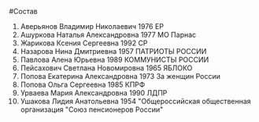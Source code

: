 #Состав
1. Аверьянов Владимир Николаевич 1976 ЕР
2. Ашуркова Наталья Александровна 1977 МО Парнас
3. Жарикова Ксения Сергеевна 1992 СР
4. Назарова Нина Дмитриевна 1957 ПАТРИОТЫ РОССИИ
5. Павлова Алена Юрьевна 1989 КОММУНИСТЫ РОССИИ
6. Пейсахович Светлана Новомировна 1965 ЯБЛОКО
7. Попова Екатерина Александровна 1973 За женщин России
8. Попова Ольга Сергеевна 1985 КПРФ
9. Урваева Мария Александровна 1990 ЛДПР
10. Ушакова Лидия Анатольевна 1954 \"Общероссийская общественная организация \"Союз пенсионеров России\"

